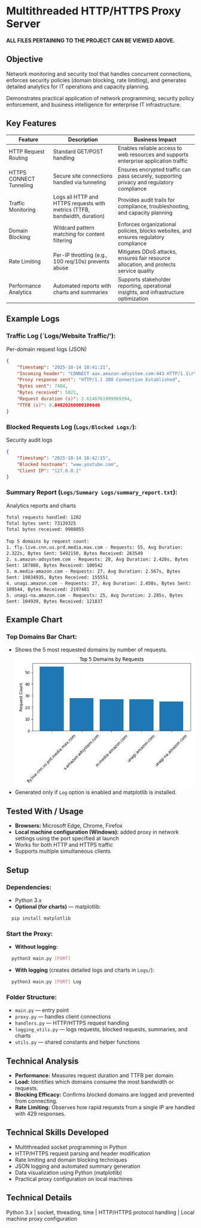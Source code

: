 # Multithreaded HTTP/HTTPS Proxy Server

**ALL FILES PERTAINING TO THE PROJECT CAN BE VIEWED ABOVE.**

## Objective
Network monitoring and security tool that handles concurrent 
connections, enforces security policies (domain blocking, rate limiting), 
and generates detailed analytics for IT operations and capacity planning.

Demonstrates practical application of network programming, security policy 
enforcement, and business intelligence for enterprise IT infrastructure.

## Key Features
| Feature                  | Description                                        | Business Impact                                         |
|---------------------------|---------------------------------------------------|--------------------------------------------------------|
| HTTP Request Routing      | Standard GET/POST handling                        | Enables reliable access to web resources and supports enterprise application traffic |
| HTTPS CONNECT Tunneling   | Secure site connections handled via tunneling    | Ensures encrypted traffic can pass securely, supporting privacy and regulatory compliance |
| Traffic Monitoring        | Logs all HTTP and HTTPS requests with metrics (TTFB, bandwidth, duration) | Provides audit trails for compliance, troubleshooting, and capacity planning |
| Domain Blocking           | Wildcard pattern matching for content filtering  | Enforces organizational policies, blocks websites, and ensures regulatory compliance |
| Rate Limiting             | Per-IP throttling (e.g., 100 req/10s) prevents abuse | Mitigates DDoS attacks, ensures fair resource allocation, and protects service quality |
| Performance Analytics     | Automated reports with charts and summaries      | Supports stakeholder reporting, operational insights, and infrastructure optimization |

## Example Logs

### Traffic Log (`Logs/Website Traffic/'):
Per-domain request logs (JSON)
```json
{
    "Timestamp": "2025-10-14 18:41:21",
    "Incoming header": "CONNECT aax.amazon-adsystem.com:443 HTTP/1.1\r\nUser-Agent: Mozilla/5.0 (Windows NT 10.0; Win64; x64; rv:143.0) Gecko/20100101 Firefox/143.0\r\nProxy-Connection: keep-alive\r\nConnection: keep-alive\r\nHost: aax.amazon-adsystem.com:443\r\n\r\n",
    "Proxy response sent": "HTTP/1.1 200 Connection Established",
    "Bytes sent": 7404,
    "Bytes received": 5821,
    "Request duration (s)": 2.6146761999989394,
    "TTFB (s)": 0.04020260000106646
}
```

### Blocked Requests Log (`Logs/Blocked Logs/`):
Security audit logs
```json
{
    "Timestamp": "2025-10-14 18:42:15",
    "Blocked hostname": "www.youtube.com",
    "Client IP": "127.0.0.1"
}
```

### Summary Report (`Logs/Summary Logs/summary_report.txt`):
Analytics reports and charts
```
Total requests handled: 1202
Total bytes sent: 73139325
Total bytes received: 9988055

Top 5 domains by request count:
1. fly.live.cnn.us.prd.media.max.com - Requests: 55, Avg Duration: 2.322s, Bytes Sent: 5492150, Bytes Received: 263549
2. s.amazon-adsystem.com - Requests: 28, Avg Duration: 2.420s, Bytes Sent: 187808, Bytes Received: 100542
3. m.media-amazon.com - Requests: 27, Avg Duration: 2.567s, Bytes Sent: 19834935, Bytes Received: 155551
4. unagi.amazon.com - Requests: 27, Avg Duration: 2.450s, Bytes Sent: 109544, Bytes Received: 2197401
5. unagi-na.amazon.com - Requests: 25, Avg Duration: 2.285s, Bytes Sent: 104939, Bytes Received: 121837
```

## Example Chart

### Top Domains Bar Chart:
- Shows the 5 most requested domains by number of requests.
![Top Domains Chart](Logs/Summary%20Logs/top_domains.png)
- Generated only if `Log` option is enabled and matplotlib is installed.

## Tested With / Usage

- **Browsers:** Microsoft Edge, Chrome, Firefox
- **Local machine configuration (Windows):** added proxy in network settings using the port specified at launch
- Works for both HTTP and HTTPS traffic
- Supports multiple simultaneous clients

## Setup

### Dependencies:
- Python 3.x
- **Optional (for charts)** — matplotlib:
```bash
  pip install matplotlib
```

### Start the Proxy:
- **Without logging:**
```bash
  python3 main.py [PORT]
```

- **With logging** (creates detailed logs and charts in `Logs/`):
```bash
  python3 main.py [PORT] Log
```

### Folder Structure:
- `main.py` — entry point
- `proxy.py` — handles client connections
- `handlers.py` — HTTP/HTTPS request handling
- `logging_utils.py` — logs requests, blocked requests, summaries, and charts
- `utils.py` — shared constants and helper functions

## Technical Analysis

- **Performance:** Measures request duration and TTFB per domain.
- **Load:** Identifies which domains consume the most bandwidth or requests.
- **Blocking Efficacy:** Confirms blocked domains are logged and prevented from connecting.
- **Rate Limiting:** Observes how rapid requests from a single IP are handled with 429 responses.

## Technical Skills Developed

- Multithreaded socket programming in Python
- HTTP/HTTPS request parsing and header modification
- Rate limiting and domain blocking techniques
- JSON logging and automated summary generation
- Data visualization using Python (matplotlib)
- Practical proxy configuration on local machines

## Technical Details
Python 3.x | socket, threading, time | HTTP/HTTPS protocol handling | Local machine proxy configuration

